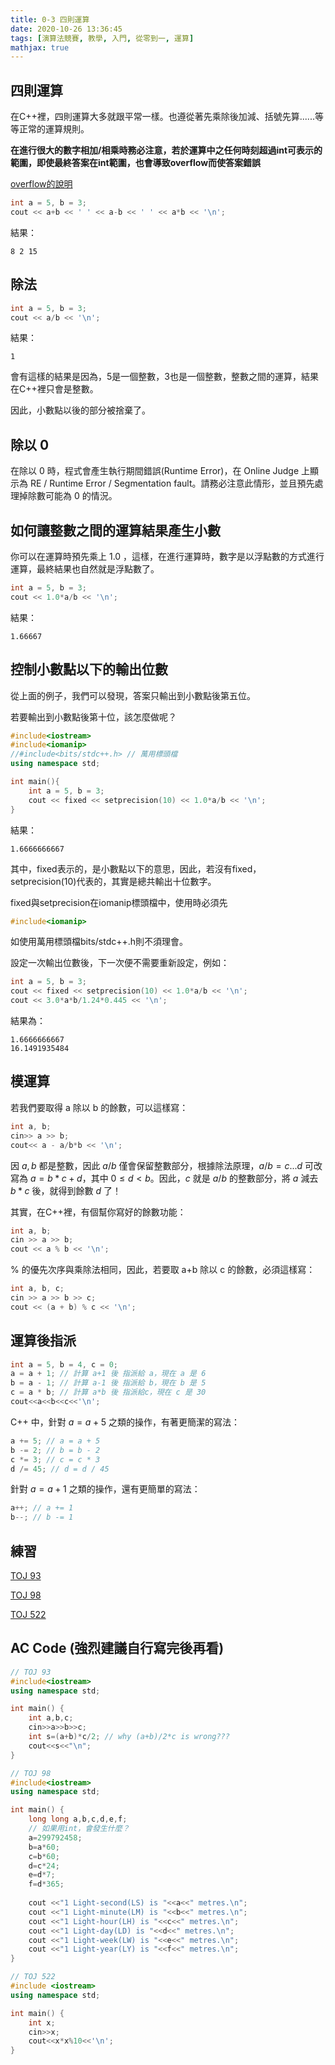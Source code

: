 ```yaml
---
title: 0-3 四則運算
date: 2020-10-26 13:36:45
tags: [演算法競賽, 教學, 入門, 從零到一, 運算]
mathjax: true
---
```


## 四則運算

在C++裡，四則運算大多就跟平常一樣。也遵從著先乘除後加減、括號先算......等等正常的運算規則。

**在進行很大的數字相加/相乘時務必注意，若於運算中之任何時刻超過int可表示的範圍，即使最終答案在int範圍，也會導致overflow而使答案錯誤**

[overflow的說明](https://codingsimplifylife.blogspot.com/2016/04/c-3-acquaintance-to-operators.html)

```cpp
int a = 5, b = 3;
cout << a+b << ' ' << a-b << ' ' << a*b << '\n';
```
結果：
```
8 2 15
```

## 除法

```cpp
int a = 5, b = 3;
cout << a/b << '\n';
```

結果：
```
1
```

會有這樣的結果是因為，5是一個整數，3也是一個整數，整數之間的運算，結果在C++裡只會是整數。

因此，小數點以後的部分被捨棄了。

## 除以 0

在除以 0 時，程式會產生執行期間錯誤(Runtime Error)，在 Online Judge 上顯示為 RE / Runtime Error / Segmentation fault。請務必注意此情形，並且預先處理掉除數可能為 0 的情況。

## 如何讓整數之間的運算結果產生小數

你可以在運算時預先乘上 1.0 ，這樣，在進行運算時，數字是以浮點數的方式進行運算，最終結果也自然就是浮點數了。

```cpp
int a = 5, b = 3;
cout << 1.0*a/b << '\n';
```

結果：
```
1.66667
```

## 控制小數點以下的輸出位數

從上面的例子，我們可以發現，答案只輸出到小數點後第五位。

若要輸出到小數點後第十位，該怎麼做呢？

```cpp
#include<iostream>
#include<iomanip>
//#include<bits/stdc++.h> // 萬用標頭檔
using namespace std;

int main(){
    int a = 5, b = 3;
    cout << fixed << setprecision(10) << 1.0*a/b << '\n';
}

```

結果：
```
1.6666666667
```

其中，fixed表示的，是小數點以下的意思，因此，若沒有fixed，setprecision(10)代表的，其實是總共輸出十位數字。

fixed與setprecision在iomanip標頭檔中，使用時必須先
```cpp
#include<iomanip>
```

如使用萬用標頭檔bits/stdc++.h則不須理會。

設定一次輸出位數後，下一次便不需要重新設定，例如：

```cpp
int a = 5, b = 3;
cout << fixed << setprecision(10) << 1.0*a/b << '\n';
cout << 3.0*a*b/1.24*0.445 << '\n'; 
```

結果為：
```
1.6666666667
16.1491935484
```

## 模運算

若我們要取得 a 除以 b 的餘數，可以這樣寫：
```cpp
int a, b;
cin>> a >> b;
cout<< a - a/b*b << '\n';
```
因 $a,b$ 都是整數，因此 $a/b$ 僅會保留整數部分，根據除法原理，$a / b = c ... d$ 可改寫為 $a = b * c + d$，其中 $0 \le d < b$。因此，$c$ 就是 $a/b$ 的整數部分，將 $a$ 減去 $b*c$ 後，就得到餘數 $d$ 了！

其實，在C++裡，有個幫你寫好的餘數功能：

```cpp
int a, b;
cin >> a >> b;
cout << a % b << '\n';
```

% 的優先次序與乘除法相同，因此，若要取 a+b 除以 c 的餘數，必須這樣寫：

```cpp
int a, b, c;
cin >> a >> b >> c;
cout << (a + b) % c << '\n';
```

## 運算後指派

```cpp
int a = 5, b = 4, c = 0;
a = a + 1; // 計算 a+1 後 指派給 a，現在 a 是 6
b = a - 1; // 計算 a-1 後 指派給 b，現在 b 是 5
c = a * b; // 計算 a*b 後 指派給c，現在 c 是 30
cout<<a<<b<<c<<'\n';
```

C++ 中，針對 $a = a + 5$ 之類的操作，有著更簡潔的寫法：
```cpp
a += 5; // a = a + 5
b -= 2; // b = b - 2
c *= 3; // c = c * 3
d /= 45; // d = d / 45
```

針對 $a = a + 1$ 之類的操作，還有更簡單的寫法：
```cpp
a++; // a += 1
b--; // b -= 1
```


## 練習

[TOJ 93](https://toj.tfcis.org/oj/pro/93/)

[TOJ 98](https://toj.tfcis.org/oj/pro/98/)

[TOJ 522](https://toj.tfcis.org/oj/pro/522/)

## AC Code (強烈建議自行寫完後再看)

```cpp
// TOJ 93
#include<iostream>
using namespace std;

int main() {
    int a,b,c;
    cin>>a>>b>>c;
    int s=(a+b)*c/2; // why (a+b)/2*c is wrong???
    cout<<s<<"\n";
}
```

```cpp
// TOJ 98
#include<iostream>
using namespace std;

int main() {
    long long a,b,c,d,e,f;
    // 如果用int，會發生什麼？
    a=299792458;
    b=a*60;
    c=b*60;
    d=c*24;
    e=d*7;
    f=d*365;
    
    cout <<"1 Light-second(LS) is "<<a<<" metres.\n";
    cout <<"1 Light-minute(LM) is "<<b<<" metres.\n";
    cout <<"1 Light-hour(LH) is "<<c<<" metres.\n";
    cout <<"1 Light-day(LD) is "<<d<<" metres.\n";
    cout <<"1 Light-week(LW) is "<<e<<" metres.\n";
    cout <<"1 Light-year(LY) is "<<f<<" metres.\n";
}
```

```cpp
// TOJ 522
#include <iostream>
using namespace std;

int main() {
    int x;
    cin>>x;
    cout<<x*x%10<<'\n';
}
```